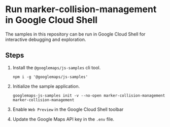 # Run marker-collision-management in Google Cloud Shell

The samples in this repository can be run in Google Cloud Shell for interactive debugging and exploration.

## Steps

1. Install the `@googlemaps/js-samples` cli tool.

    ```
    npm i -g '@googlemaps/js-samples'
    ```
1. Initialize the sample application. 
    ```
    googlemaps-js-samples init -v --no-open marker-collision-management marker-collision-management
    ```
1. Enable `Web Preview` in the Google Cloud Shell toolbar
1. Update the Google Maps API key in the `.env` file.
